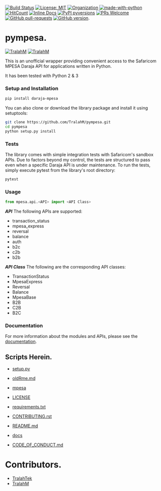 
[![Build Status](https://travis-ci.com/TralahM/pympesa.svg?branch=master)](https://travis-ci.com/TralahM/pympesa)
[![License: MIT](https://img.shields.io/badge/License-MIT-red.svg)](https://opensource.org/licenses/MIT)
[![Organization](https://img.shields.io/badge/Org-TralahTek-blue.svg)](https://github.com/TralahTek)
[![made-with-python](https://img.shields.io/badge/Made%20with-Python-1f425f.svg)](https://www.python.org/)
[![HitCount](http://hits.dwyl.io/TralahM/pympesa.svg)](http://dwyl.io/TralahM/pympesa)
[![Inline Docs](http://inch-ci.org/github/TralahM/pympesa.svg?branch=master)](http://inch-ci.org/github/TralahM/pympesa)
[![PyPI pyversions](https://img.shields.io/pypi/pyversions/ansicolortags.svg)](https://pypi.python.org/pypi/ansicolortags/)
[![PRs Welcome](https://img.shields.io/badge/PRs-welcome-brightgreen.svg?style=flat-square)](https://github.com/TralahM/pull/)
[![GitHub pull-requests](https://img.shields.io/github/issues-pr/Naereen/StrapDown.js.svg)](https://gitHub.com/TralahM/pympesa/pull/)
[![GitHub version](https://badge.fury.io/gh/Naereen%2FStrapDown.js.svg)](https://github.com/TralahM/pympesa).

# pympesa.


[![TralahM](https://img.shields.io/badge/Developer-TralahM-blue.svg?style=for-the-badge)](https://github.com/TralahM)
[![TralahM](https://img.shields.io/badge/Maintainer-TralahM-green.svg?style=for-the-badge)](https://github.com/TralahM)

This is an unofficial wrapper providing convenient access to the Safaricom MPESA Daraja API for applications written in Python.

It has been tested with Python 2 & 3

### Setup and Installation

```Bash
pip install daraja-mpesa
```
You can also clone or download the library package and install it using setuptools:
``` bash
git clone https://github.com/TralahM/pympesa.git
cd pympesa
python setup.py install
```

### Tests
The library comes with simple integration tests with Safaricom's sandbox APIs. Due to factors beyond my control, the tests are structured to pass even when a specific Daraja API is under maintenance. To run the tests, simply execute pytest from the library's root directory:

``` bash
pytest
```

### Usage

``` python
from mpesa.api.<API> import <API Class>
```
***API***
The following APIs are supported:
-   transaction_status
-   mpesa_express
-   reversal
-   balance
-   auth
-   b2c
-   c2b
-   b2b

***API Class***
The following are the corresponding API classes:
 - TransactionStatus
 - MpesaExpress
 - Reversal
 - Balance
 - MpesaBase
 - B2B
 - C2B
 - B2C


### Documentation

For more information about the modules and APIs, please see the [documentation](https://pympesa.readthedocs.io/).

## Scripts Herein.

* [setup.py](https://github.com/TralahM/pympesa/blob/master/setup.py)

* [oldRme.md](https://github.com/TralahM/pympesa/blob/master/oldRme.md)

* [mpesa](https://github.com/TralahM/pympesa/blob/master/mpesa)

* [LICENSE](https://github.com/TralahM/pympesa/blob/master/LICENSE)

* [requirements.txt](https://github.com/TralahM/pympesa/blob/master/requirements.txt)

* [CONTRIBUTING.rst](https://github.com/TralahM/pympesa/blob/master/CONTRIBUTING.rst)

* [README.md](https://github.com/TralahM/pympesa/blob/master/README.md)

* [docs](https://github.com/TralahM/pympesa/blob/master/docs)

* [CODE_OF_CONDUCT.md](https://github.com/TralahM/pympesa/blob/master/CODE_OF_CONDUCT.md)

# Contributors.

* [TralahTek](https://github.com/TralahTek)
* [TralahM](https://github.com/TralahM)

